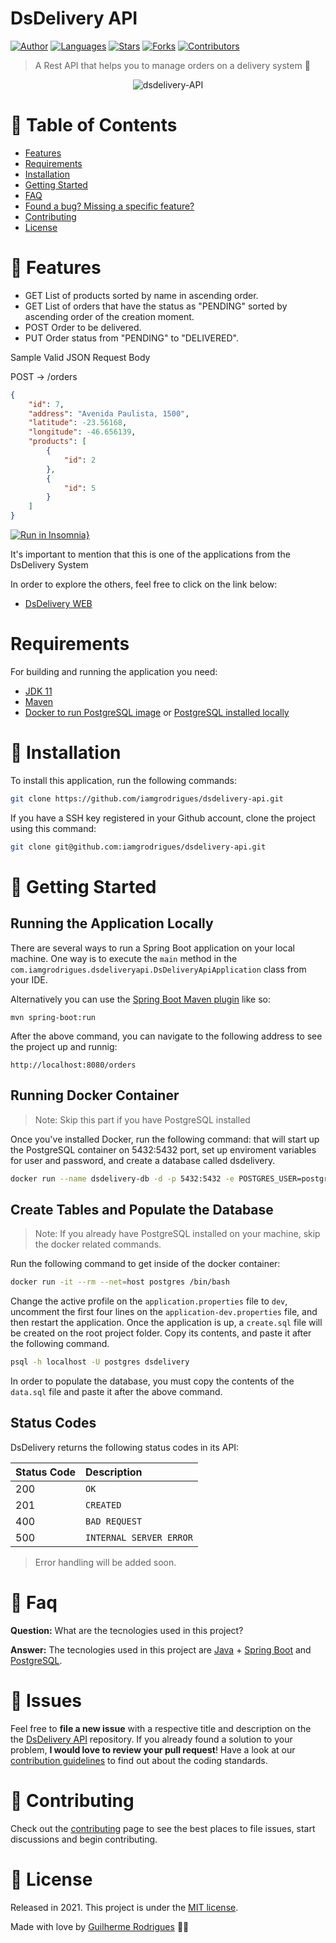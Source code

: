 # DsDelivery API

[![Author](https://img.shields.io/badge/author-GuilhermeRodrigues-2aa889?style=flat-square)](https://github.com/iamgrodrigues)
[![Languages](https://img.shields.io/github/languages/count/iamgrodrigues/dsdelivery-api?color=2aa889&style=flat-square)](#)
[![Stars](https://img.shields.io/github/stars/iamgrodrigues/dsdelivery-api?color=2aa889&style=flat-square)](https://github.com/iamgrodrigues/dsdelivery-api/stargazers)
[![Forks](https://img.shields.io/github/forks/iamgrodrigues/dsdelivery-api?color=2aa889&style=flat-square)](https://github.com/iamgrodrigues/dsdelivery-api/network/members)
[![Contributors](https://img.shields.io/github/contributors/iamgrodrigues/dsdelivery-api?color=2aa889&style=flat-square)](https://github.com/iamgrodrigues/dsdelivery-api/graphs/contributors)

> A Rest API that helps you to manage orders on a delivery system :rocket:

<p align="center">
  <img align="center" src="https://i.ibb.co/5Y4xYqK/Cities-Brazil-I.png" alt="dsdelivery-API" border="0">
</p>


# :pushpin: Table of Contents

* [Features](#rocket-features)
* [Requirements](#requirements)
* [Installation](#construction_worker-installation)
* [Getting Started](#runner-getting-started)
* [FAQ](#postbox-faq)
* [Found a bug? Missing a specific feature?](#bug-issues)
* [Contributing](#tada-contributing)
* [License](#closed_book-license)

# :rocket: Features

- GET List of products sorted by name in ascending order.
- GET List of orders that have the status as "PENDING" sorted by ascending order of the creation moment.
- POST Order to be delivered.
- PUT Order status from "PENDING" to "DELIVERED".

Sample Valid JSON Request Body

POST -> /orders

```json
{
	"id": 7,
	"address": "Avenida Paulista, 1500",
	"latitude": -23.56168,
	"longitude": -46.656139,
	"products": [
		{
			"id": 2
		},
		{
			"id": 5
		}
	]
}
```

[![Run in Insomnia}](https://insomnia.rest/images/run.svg)](https://insomnia.rest/run/?label=DsDeliveryAPI%20API&uri=https%3A%2F%2Fgithub.com%2Fiamgrodrigues%2Fdsdelivery-api%2Fblob%2Fmaster%2F.github%2Fdocs/dsdelivery-api)

It's important to mention that this is one of the applications from the DsDelivery System

In order to explore the others, feel free to click on the link below:

* [DsDelivery WEB](https://github.com/iamgrodrigues/dsdelivery-web)


# Requirements

For building and running the application you need:

- [JDK 11](https://www.oracle.com/java/technologies/javase-jdk11-downloads.html)
- [Maven](https://maven.apache.org/)
- [Docker to run PostgreSQL image](https://docs.docker.com/get-docker/) or [PostgreSQL installed locally](https://www.postgresql.org/download/)

# :construction_worker: Installation

To install this application, run the following commands:

```bash
git clone https://github.com/iamgrodrigues/dsdelivery-api.git
```

If you have a SSH key registered in your Github account, clone the project using this command:

```bash
git clone git@github.com:iamgrodrigues/dsdelivery-api.git
```

# :runner: Getting Started

## Running the Application Locally

There are several ways to run a Spring Boot application on your local machine. One way is to execute the `main` method in the `com.iamgrodrigues.dsdeliveryapi.DsDeliveryApiApplication` class from your IDE.

Alternatively you can use the [Spring Boot Maven plugin](https://docs.spring.io/spring-boot/docs/current/reference/html/build-tool-plugins-maven-plugin.html) like so:

```shell
mvn spring-boot:run
```
After the above command, you can navigate to the following address to see the project up and runnig:

```shell
http://localhost:8080/orders
```

## Running Docker Container
> Note: Skip this part if you have PostgreSQL installed

Once you've installed Docker, run the following command: that will start up the PostgreSQL container on 5432:5432 port, set up enviroment variables for user and password, and create a database called dsdelivery.

```bash
docker run --name dsdelivery-db -d -p 5432:5432 -e POSTGRES_USER=postgres -e POSTGRES_PASSWORD=1234567 -e POSTGRES_DB=dsdelivery postgres
```

## Create Tables and Populate the Database
> Note: If you already have PostgreSQL installed on your machine, skip the docker related commands. 

Run the following command to get inside of the docker container:

```bash
docker run -it --rm --net=host postgres /bin/bash
```

Change the active profile on the `application.properties` file to `dev`, uncomment the first four lines on the `application-dev.properties` file, and then restart the application. Once the application is up, a `create.sql` file will be created on the root project folder. Copy its contents, and paste it after the following command.

```bash
psql -h localhost -U postgres dsdelivery
```
In order to populate the database, you must copy the contents of the `data.sql` file and paste it after the above command.

## Status Codes

DsDelivery returns the following status codes in its API:

| Status Code | Description |
| :--- | :--- |
| 200 | `OK` |
| 201 | `CREATED` |
| 400 | `BAD REQUEST` |
| 500 | `INTERNAL SERVER ERROR` |

> Error handling will be added soon.

# :postbox: Faq

**Question:** What are the tecnologies used in this project?

**Answer:** The tecnologies used in this project are [Java](https://www.java.com) + [Spring Boot](https://spring.io) and [PostgreSQL](https://www.postgresql.org/).

# :bug: Issues

Feel free to **file a new issue** with a respective title and description on the the [DsDelivery API](https://github.com/iamgrodrigues/dsdelivery-api/issues) repository. If you already found a solution to your problem, **I would love to review your pull request**! Have a look at our [contribution guidelines](https://github.com/iamgrodrigues/dsdelivery-api/blob/master/CONTRIBUTING.md) to find out about the coding standards.

# :tada: Contributing

Check out the [contributing](https://github.com/iamgrodrigues/dsdelivery-api/blob/master/CONTRIBUTING.md) page to see the best places to file issues, start discussions and begin contributing.

# :closed_book: License

Released in 2021.
This project is under the [MIT license](https://github.com/iamgrodrigues/dsdelivery-api/blob/master/LICENSE).

Made with love by [Guilherme Rodrigues](https://github.com/iamgrodrigues) 💚🚀
